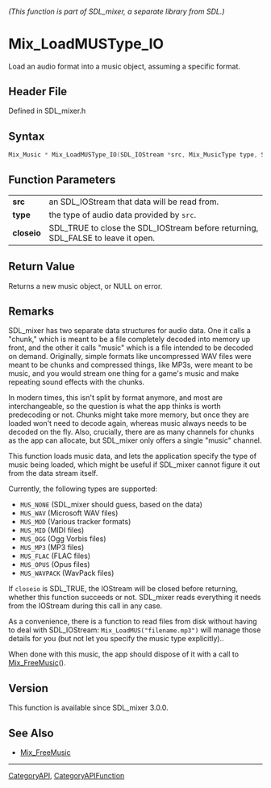 ###### (This function is part of SDL_mixer, a separate library from SDL.)
# Mix_LoadMUSType_IO

Load an audio format into a music object, assuming a specific format.

## Header File

Defined in SDL_mixer.h

## Syntax

```c
Mix_Music * Mix_LoadMUSType_IO(SDL_IOStream *src, Mix_MusicType type, SDL_bool closeio);

```

## Function Parameters

|                 |                                                                                  |
| --------------- | -------------------------------------------------------------------------------- |
| **src**         | an SDL_IOStream that data will be read from.                                     |
| **type**        | the type of audio data provided by `src`.                                        |
| **closeio**     | SDL_TRUE to close the SDL_IOStream before returning, SDL_FALSE to leave it open. |

## Return Value

Returns a new music object, or NULL on error.

## Remarks

SDL_mixer has two separate data structures for audio data. One it calls a
"chunk," which is meant to be a file completely decoded into memory up
front, and the other it calls "music" which is a file intended to be
decoded on demand. Originally, simple formats like uncompressed WAV files
were meant to be chunks and compressed things, like MP3s, were meant to be
music, and you would stream one thing for a game's music and make repeating
sound effects with the chunks.

In modern times, this isn't split by format anymore, and most are
interchangeable, so the question is what the app thinks is worth
predecoding or not. Chunks might take more memory, but once they are loaded
won't need to decode again, whereas music always needs to be decoded on the
fly. Also, crucially, there are as many channels for chunks as the app can
allocate, but SDL_mixer only offers a single "music" channel.

This function loads music data, and lets the application specify the type
of music being loaded, which might be useful if SDL_mixer cannot figure it
out from the data stream itself.

Currently, the following types are supported:

- `MUS_NONE` (SDL_mixer should guess, based on the data)
- `MUS_WAV` (Microsoft WAV files)
- `MUS_MOD` (Various tracker formats)
- `MUS_MID` (MIDI files)
- `MUS_OGG` (Ogg Vorbis files)
- `MUS_MP3` (MP3 files)
- `MUS_FLAC` (FLAC files)
- `MUS_OPUS` (Opus files)
- `MUS_WAVPACK` (WavPack files)

If `closeio` is SDL_TRUE, the IOStream will be closed before returning,
whether this function succeeds or not. SDL_mixer reads everything it needs
from the IOStream during this call in any case.

As a convenience, there is a function to read files from disk without
having to deal with SDL_IOStream: `Mix_LoadMUS("filename.mp3")` will manage
those details for you (but not let you specify the music type explicitly)..

When done with this music, the app should dispose of it with a call to
[Mix_FreeMusic](Mix_FreeMusic)().

## Version

This function is available since SDL_mixer 3.0.0.

## See Also

* [Mix_FreeMusic](Mix_FreeMusic)

----
[CategoryAPI](CategoryAPI), [CategoryAPIFunction](CategoryAPIFunction)

